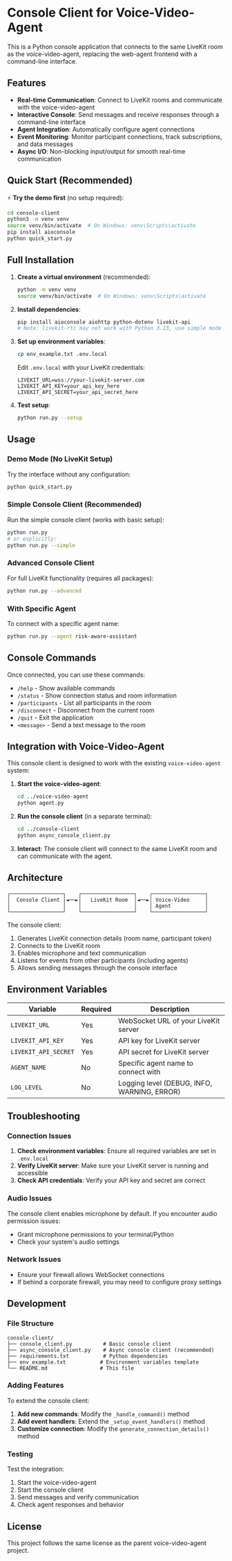 # Console Client for Voice-Video-Agent

This is a Python console application that connects to the same LiveKit room as the voice-video-agent, replacing the web-agent frontend with a command-line interface.

## Features

- **Real-time Communication**: Connect to LiveKit rooms and communicate with the voice-video-agent
- **Interactive Console**: Send messages and receive responses through a command-line interface
- **Agent Integration**: Automatically configure agent connections
- **Event Monitoring**: Monitor participant connections, track subscriptions, and data messages
- **Async I/O**: Non-blocking input/output for smooth real-time communication

## Quick Start (Recommended)

⚡ **Try the demo first** (no setup required):
```bash
cd console-client
python3 -m venv venv
source venv/bin/activate  # On Windows: venv\Scripts\activate
pip install aioconsole
python quick_start.py
```

## Full Installation

1. **Create a virtual environment** (recommended):
   ```bash
   python -m venv venv
   source venv/bin/activate  # On Windows: venv\Scripts\activate
   ```

2. **Install dependencies**:
   ```bash
   pip install aioconsole aiohttp python-dotenv livekit-api
   # Note: livekit-rtc may not work with Python 3.13, use simple mode
   ```

3. **Set up environment variables**:
   ```bash
   cp env_example.txt .env.local
   ```
   
   Edit `.env.local` with your LiveKit credentials:
   ```env
   LIVEKIT_URL=wss://your-livekit-server.com
   LIVEKIT_API_KEY=your_api_key_here
   LIVEKIT_API_SECRET=your_api_secret_here
   ```

4. **Test setup**:
   ```bash
   python run.py --setup
   ```

## Usage

### Demo Mode (No LiveKit Setup)

Try the interface without any configuration:
```bash
python quick_start.py
```

### Simple Console Client (Recommended)

Run the simple console client (works with basic setup):
```bash
python run.py
# or explicitly:
python run.py --simple
```

### Advanced Console Client

For full LiveKit functionality (requires all packages):
```bash
python run.py --advanced
```

### With Specific Agent

To connect with a specific agent name:
```bash
python run.py --agent risk-aware-assistant
```

## Console Commands

Once connected, you can use these commands:

- `/help` - Show available commands
- `/status` - Show connection status and room information
- `/participants` - List all participants in the room
- `/disconnect` - Disconnect from the current room
- `/quit` - Exit the application
- `<message>` - Send a text message to the room

## Integration with Voice-Video-Agent

This console client is designed to work with the existing `voice-video-agent` system:

1. **Start the voice-video-agent**:
   ```bash
   cd ../voice-video-agent
   python agent.py
   ```

2. **Run the console client** (in a separate terminal):
   ```bash
   cd ../console-client
   python async_console_client.py
   ```

3. **Interact**: The console client will connect to the same LiveKit room and can communicate with the agent.

## Architecture

```
┌─────────────────┐    ┌─────────────────┐    ┌─────────────────┐
│  Console Client │◄──►│   LiveKit Room  │◄──►│ Voice-Video     │
│                 │    │                 │    │ Agent           │
└─────────────────┘    └─────────────────┘    └─────────────────┘
```

The console client:
1. Generates LiveKit connection details (room name, participant token)
2. Connects to the LiveKit room
3. Enables microphone and text communication
4. Listens for events from other participants (including agents)
5. Allows sending messages through the console interface

## Environment Variables

| Variable | Required | Description |
|----------|----------|-------------|
| `LIVEKIT_URL` | Yes | WebSocket URL of your LiveKit server |
| `LIVEKIT_API_KEY` | Yes | API key for LiveKit server |
| `LIVEKIT_API_SECRET` | Yes | API secret for LiveKit server |
| `AGENT_NAME` | No | Specific agent name to connect with |
| `LOG_LEVEL` | No | Logging level (DEBUG, INFO, WARNING, ERROR) |

## Troubleshooting

### Connection Issues

1. **Check environment variables**: Ensure all required variables are set in `.env.local`
2. **Verify LiveKit server**: Make sure your LiveKit server is running and accessible
3. **Check API credentials**: Verify your API key and secret are correct

### Audio Issues

The console client enables microphone by default. If you encounter audio permission issues:
- Grant microphone permissions to your terminal/Python
- Check your system's audio settings

### Network Issues

- Ensure your firewall allows WebSocket connections
- If behind a corporate firewall, you may need to configure proxy settings

## Development

### File Structure

```
console-client/
├── console_client.py          # Basic console client
├── async_console_client.py    # Async console client (recommended)
├── requirements.txt           # Python dependencies
├── env_example.txt           # Environment variables template
└── README.md                 # This file
```

### Adding Features

To extend the console client:

1. **Add new commands**: Modify the `_handle_command()` method
2. **Add event handlers**: Extend the `_setup_event_handlers()` method
3. **Customize connection**: Modify the `generate_connection_details()` method

### Testing

Test the integration:

1. Start the voice-video-agent
2. Start the console client
3. Send messages and verify communication
4. Check agent responses and behavior

## License

This project follows the same license as the parent voice-video-agent project.
